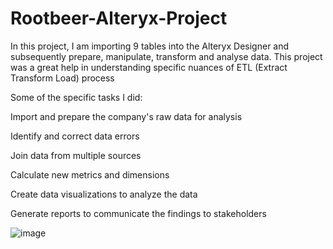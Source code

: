 # Rootbeer-Alteryx-Project
In this project, I am importing 9 tables into the Alteryx Designer and subsequently prepare, manipulate, transform and analyse data. This project was a great help in understanding specific nuances of ETL (Extract Transform Load) process

Some of the specific tasks I did:




Import and prepare the company's raw data for analysis

Identify and correct data errors

Join data from multiple sources

Calculate new metrics and dimensions

Create data visualizations to analyze the data

Generate reports to communicate the findings to stakeholders

![image](https://github.com/nikkimutallim/Rootbeer-Alteryx-Project/assets/116984010/0980e551-5240-4ef5-a392-5cb59550880c)
